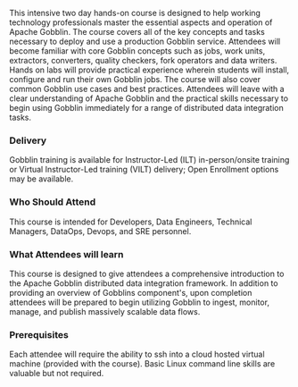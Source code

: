 <!-- Gobblin-->

This intensive two day hands-on course is designed to help working technology professionals master the essential aspects and operation of Apache Gobblin. The course covers all of the key concepts and tasks necessary to deploy and use a production Gobblin service. Attendees will become familiar with core Gobblin concepts such as jobs, work units, extractors, converters, quality checkers, fork operators and data writers. Hands on labs will provide practical experience wherein students will install, configure and run their own Gobblin jobs. The course will also cover common Gobblin use cases and best practices. Attendees will leave with a clear understanding of Apache Gobblin and the practical skills necessary to begin using Gobblin immediately for a range of distributed data integration tasks.


### Delivery

Gobblin training is available for Instructor-Led (ILT) in-person/onsite training or Virtual Instructor-Led training (VILT) delivery; Open Enrollment options may be available.


### Who Should Attend

This course is intended for Developers, Data Engineers, Technical Managers, DataOps, Devops, and SRE personnel.


### What Attendees will learn

This course is designed to give attendees a comprehensive introduction to the Apache Gobblin distributed data integration framework. In addition to providing an overview of Gobblins component's, upon completion attendees will be prepared to begin utilizing Gobblin to ingest, monitor,  manage, and publish massively scalable data flows.


### Prerequisites

Each attendee will require the ability to ssh into a cloud hosted virtual machine (provided with the course). Basic Linux command line skills are valuable but not required.
